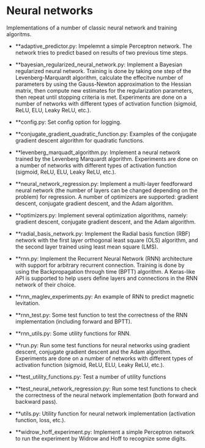 # Neural networks

Implementations of a number of classic neural network and training algoritms.

- **adaptive_predictor.py: Impelemnt a simple Perceptron network. The network tries to predict based on results of two previous time steps.

- **bayesian_regularized_neural_network.py: Implement a Bayesian regularized neural network. Training is done by taking one step of the Levenberg-Marquardt algorithm, calculate the effecitve number of parameters by using the Gauss-Newton approximation to the Hessian matrix, then compute new estimates for the regularization parameters, then repeat until stopping criteria is met. Experiments are done on a number of networks with different types of activation function (sigmoid, ReLU, ELU, Leaky ReLU, etc.).

- **config.py: Set config option for logging.

- **conjugate_gradient_quadratic_function.py: Examples of the conjugate gradient descent algorithm for quadratic functions.

- **levenberg_marquadt_algorithm.py: Implement a neural network trained by the Levenberg Marquardt algorithm. Experiments are done on a number of networks with different types of activation function (sigmoid, ReLU, ELU, Leaky ReLU, etc.).

- **neural_network_regression.py: Implement a multi-layer feedforward neural network (the number of layers can be changed depending on the problem) for regression. A number of optimizers are supported: gradient descent, conjugate gradient descent, and the Adam algorithm.

- **optimizers.py: Implement several optimization algorithms, namely: gradient descent, conjugate gradient descent, and the Adam algorithm.

- **radial_basis_network.py: Implement the Radial basis function (RBF) network with the first layer orthogonal least square (OLS) algorithm, and the second layer trained using least mean square (LMS).

- **rnn.py: Implement the Recurrent Neural Network (RNN) architecture with support for arbitrary recurrent connection. Training is done by using the Backpropagation through time (BPTT) algorithm. A Keras-like API is supported to help users define layers and connections in the RNN network of their choice. 

- **rnn_maglev_experiments.py: An example of RNN to predict magnetic levitation. 

- **rnn_test.py: Some test function to test the correctness of the RNN implementation (including forward and BPTT).

- **rnn_utils.py: Some utility functions for RNN.

- **run.py: Run some test functions for neural networks using gradient descent, conjugate gradient descent and the Adam algorithm. Experiments are done on a number of networks with different types of activation function (sigmoid, ReLU, ELU, Leaky ReLU, etc.).

- **test_utility_functions.py: Test a number of utility functions

- **test_neural_network_regression.py: Run some test functions to check the correctness of the neural network implementation (both forward and backward pass).

- **utils.py: Utility function for neural network implementation (activation function, loss, etc.).

- **widrow_hoff_experiment.py: Implement a simple Perceptron network to run the experiment by Widrow and Hoff to recognize some digits. 

